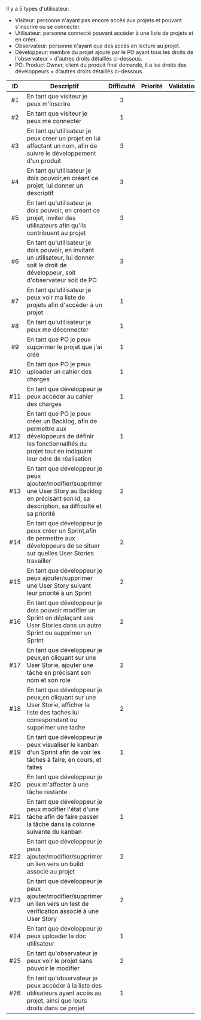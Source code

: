 Il y a 5 types d'utilisateur:
* Visiteur: personne n'ayant pas encore accès aux projets et pouvant s'inscrire ou se connecter.
* Utilisateur: personne connecté pouvant accéder à une liste de projets et en créer.
* Observateur: personne n'ayant que des accès en lecture au projet.
* Développeur: membre du projet ajouté par le PO ayant tous les droits de l'observateur + d'autres droits détaillés ci-dessous.
* PO: Product Owner, client du produit final demandé, il a les droits des développeurs + d'autres droits détaillés ci-dessous.


| ID |Descriptif    | Difficulté    | Priorité      | Validation        |
| :--:|------------ | :-------------: | :-------------: | :-------------: |
| #1 | En tant que visiteur je peux m'inscrire  | 3 |  | |
| #2 | En tant que visiteur je peux me connecter | 1 |  | |
| #3 | En tant qu'utilisateur je peux créer un projet en lui affectant un nom, afin de suivre le développement d'un produit | 3 |  | |
| #4 | En tant qu'utilisateur je dois pouvoir,en créant ce projet, lui donner un descriptif | 3 |  |  |
| #5 | En tant qu'utilisateur je dois pouvoir, en créant ce projet,  inviter des utilisateurs afin qu'ils contribuent au projet | 3 |  |  | 
| #6 | En tant qu'utilisateur je dois pouvoir, en invitant un utilisateur, lui donner soit le droit de développeur, soit d'observateur soit de PO | 3 |  |  | 
| #7 | En tant qu'utilisateur je peux voir ma liste de projets afin d'accéder à un projet | 1 |  | |
| #8 | En tant qu'utilisateur je peux me déconnecter | 1 |  | |
| #9 | En tant que PO je peux supprimer le projet que j'ai créé | 1 |  | |
| #10 | En tant que PO je peux uploader un cahier des charges | 1 |  | |
| #11 | En tant que développeur je peux accéder au cahier des charges | 1 |  | |
| #12 | En tant que PO je peux créer un Backlog, afin de permettre aux développeurs de définir les fonctionnalités du projet tout en indiquant leur odre de réalisation | 1 |  | |
| #13 | En tant que développeur je peux ajouter/modifier/supprimer une User Story au Backlog en précisant son id, sa description, sa difficulté et sa priorité| 2 |  | |
| #14 | En tant que développeur je peux créer un Sprint,afin de permettre aux développeurs de se situer sur quelles User Stories travailler | 2 |  | |
| #15 | En tant que développeur je peux ajouter/supprimer une User Story suivant leur priorité à un Sprint | 2 |  | |
| #16 | En tant que développeur je dois pouvoir  modifier un Sprint en déplaçant ses User Stories dans un autre Sprint ou supprimer un Sprint    | 2 |  | |
| #17 | En tant que développeur je peux,en cliquant sur une User Storie, ajouter une tâche en précisant son nom et son role | 2 |  | |
| #18 | En tant que développeur je peux,en cliquant sur une User Storie, afficher la liste des taches lui correspondant ou supprimer une tache |  2| | |
| #19 | En tant que développeur je peux visualiser le kanban d'un Sprint afin de voir les tâches à faire, en cours, et faites | 1 |  | |
| #20 | En tant que développeur je peux m'affecter à une tâche restante |
| #21 | En tant que développeur je peux modifier l'état d'une tâche afin de faire passer la tâche dans la colonne suivante du kanban | 1 |  | |
| #22 | En tant que développeur je peux ajouter/modifier/supprimer un lien vers un build associé au projet   | 2 |  | |
| #23 | En tant que développeur je peux ajouter/modifier/supprimer un lien vers un test de vérification associé à une User Story | 2 |  | |
| #24 | En tant que développeur je peux uploader la doc utilisateur | 1 |  | |
| #25 | En tant qu'observateur je peux voir le projet sans pouvoir le modifier | 2 |  | |
| #26 | En tant qu'observateur je peux accéder à la liste des utilisateurs ayant accès au projet, ainsi que leurs droits dans ce projet | 1 |  | |
